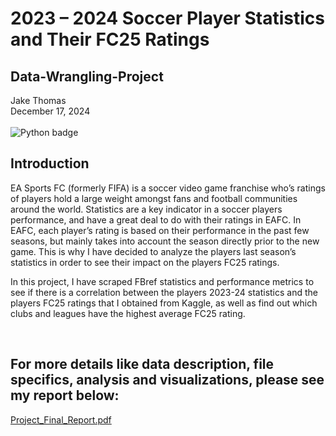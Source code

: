 # 2023 – 2024 Soccer Player Statistics and Their FC25 Ratings 
## Data-Wrangling-Project

Jake Thomas
<br> 
December 17, 2024
<br>
<br>
![Python badge](https://img.shields.io/static/v1?message=python&logo=python&labelColor=5c5c5c&color=3776AB&logoColor=white&label=%20&style=for-the-badge )

## Introduction 
EA Sports FC (formerly FIFA) is a soccer video game franchise who’s ratings of players hold a large weight amongst fans and football communities around the world. Statistics are a key indicator in a soccer players performance, and have a great deal to do with their ratings in EAFC. In EAFC, each player’s rating is based on their performance in the past few seasons, but mainly takes into account the season directly prior to the new game. This is why I have decided to analyze the players last season’s statistics in order to see their impact on the players FC25 ratings.

In this project, I have scraped FBref statistics and performance metrics to see if there is a correlation between the players 2023-24 statistics and the players FC25 ratings that I obtained from Kaggle, as well as find out which clubs and leagues have the highest average FC25 rating. 

<br> 

## For more details like data description, file specifics, analysis and visualizations, please see my report below:
[Project_Final_Report.pdf](https://github.com/user-attachments/files/18169554/Project_Final_Report.pdf)
